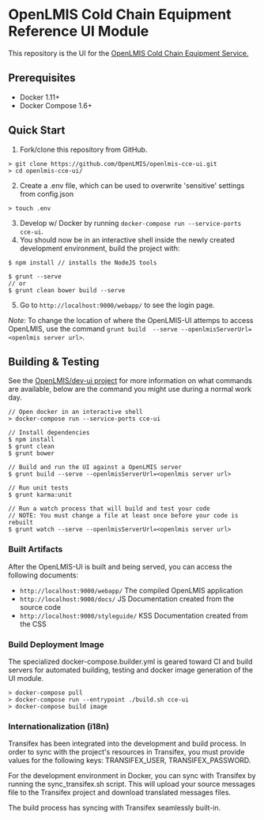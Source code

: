 # OpenLMIS Cold Chain Equipment Reference UI Module
This repository is the UI for the [OpenLMIS Cold Chain Equipment Service.](https://github.com/OpenLMIS/openlmis-cce)

## Prerequisites
* Docker 1.11+
* Docker Compose 1.6+

## Quick Start
1. Fork/clone this repository from GitHub.

 ```shell
> git clone https://github.com/OpenLMIS/openlmis-cce-ui.git
> cd openlmis-cce-ui/
 ```
2. Create a .env file, which can be used to overwrite 'sensitive' settings from config.json
```shell
> touch .env
```
3. Develop w/ Docker by running `docker-compose run --service-ports cce-ui`.
4. You should now be in an interactive shell inside the newly created development environment, build the project with:
```shell
$ npm install // installs the NodeJS tools

$ grunt --serve
// or
$ grunt clean bower build --serve
```
5. Go to `http://localhost:9000/webapp/` to see the login page.

*Note:* To change the location of where the OpenLMIS-UI attemps to access OpenLMIS, use the command `grunt build  --serve --openlmisServerUrl=<openlmis server url>`.

## Building & Testing
See the [OpenLMIS/dev-ui project](https://github.com/OpenLMIS/dev-ui) for more information on what commands are available, below are the command you might use during a normal work day.

```shell
// Open docker in an interactive shell
> docker-compose run --service-ports cce-ui

// Install dependencies
$ npm install
$ grunt clean
$ grunt bower

// Build and run the UI against a OpenLMIS server
$ grunt build --serve --openlmisServerUrl=<openlmis server url>

// Run unit tests
$ grunt karma:unit

// Run a watch process that will build and test your code
// NOTE: You must change a file at least once before your code is rebuilt
$ grunt watch --serve --openlmisServerUrl=<openlmis server url>

```

### Built Artifacts
After the OpenLMIS-UI is built and being served, you can access the following documents:
- `http://localhost:9000/webapp/` The compiled OpenLMIS application
- `http://localhost:9000/docs/` JS Documentation created from the source code
- `http://localhost:9000/styleguide/` KSS Documentation created from the CSS


### Build Deployment Image
The specialized docker-compose.builder.yml is geared toward CI and build
servers for automated building, testing and docker image generation of
the UI module.

```shell
> docker-compose pull
> docker-compose run --entrypoint ./build.sh cce-ui
> docker-compose build image
```

### Internationalization (i18n)
Transifex has been integrated into the development and build process. In order to sync with the project's resources in Transifex, you must provide values for the following keys: TRANSIFEX_USER, TRANSIFEX_PASSWORD.

For the development environment in Docker, you can sync with Transifex by running the sync_transifex.sh script. This will upload your source messages file to the Transifex project and download translated messages files.

The build process has syncing with Transifex seamlessly built-in.
